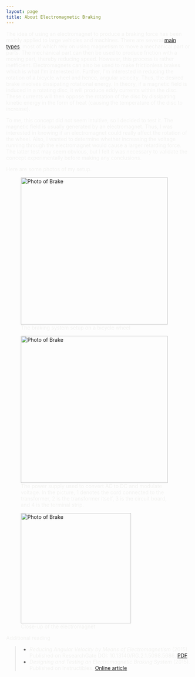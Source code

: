 ```yaml
---
layout: page
title: About Electromagnetic Braking
---
```

<span style="color:#f2f2f0">The idea of using an electromagnet to produce a braking force has been mainly applied to large vehicles and machines. There are several [main types](https://en.wikipedia.org/wiki/Electromagnetic_brake), most of which rely on using magnetism to move a mechanical part or parts. The mechanical part can then be used to produce friction with a moving part, thereby reducing speed. However, this process is rather inefficient. Electromagnets can also be used to make frictionless brakes which is what I'm interested in. Further, I'm interested in reducing the rotation of a bicycle wheel and hence, angular velocity. Thus, the desired brake involves dissipating rotational energy. In theory, if a magnetic field is induced in a rotating disc, it will produce eddy currents within the disc. These currents will then oppose the rotation of the disc by dissipating kinetic energy in the form of heat (causing the temperature of the disc to increase).</span>

<span style="color:#f2f2f0">To me, this concept did not seem intuitive, so I decided to test it. The magnetic field is usually generated by an electromagnet. Thus, I was interested in knowing if an electromagnet could really affect the rotation of the wheel. Also, I wanted to determine whether increasing the voltage running through the electromagnet would cause a larger retarding force. The latter test may seem obvious, but I felt it was necessary to validate the concept experimentally before making any conclusions.</span>

<span style="color:#f2f2f0">Here are some photos of my setup.</span>

<figure>
  <img src="https://raw.githubusercontent.com/cakoch10/cakoch10.github.io/master/public/main.jpg" alt="Photo of Brake" style="width: 400px;" />
  <figcaption><span style="color:#f2f2f0">The braking system setup on a bicycle wheel</span></figcaption>
</figure>

<figure>
  <img src="https://raw.githubusercontent.com/cakoch10/cakoch10.github.io/master/public/power.jpg" alt="Photo of Brake" style="width: 400px;" />
  <figcaption><span style="color:#f2f2f0">The power supply used to convert AC to DC and modulate voltage. In the picture, 1 denotes the cord connected to the transformer, 2 is the transformer itself, 3 is the circuit board, and 4 is the terminal strip.</span></figcaption>
</figure>

<figure>
  <img src="https://raw.githubusercontent.com/cakoch10/cakoch10.github.io/master/public/diagram.jpg" alt="Photo of Brake" style="width: 300px;" />
  <figcaption><span style="color:#f2f2f0">Close-up of the electromagnet</span></figcaption>
</figure>

<span style="color:#f2f2f0">Additional reading</span>

> - <span style="color:#f2f2f0">*Reducing Angular Velocity by Means of Electromagnetism* (2015). Published on ResearchGate DOI: 10.13140/RG.2.1.5098.5686. [PDF](https://www.researchgate.net/profile/Caleb_Koch/publication/280204540_Reducing_Angular_Velocity_by_Means_of_Electromagnetism/links/55ad9a0c08aee079921e2c1b.pdf?origin=publication_detail&ev=pub_int_prw_xdl&msrp=HLXOwWbnWT_sVT7uVtXovYINC_736Ktv6AekC6KsgNTGMdFNpHzpLiyfbcEcOv61UTJBeak0AuTC_7yNqD3Lqi-U0y18fOp1ev24W5VYW8o.JaJUZ3RtzamK8uFYRwqkaj3HAWFugFjBGvZvfmP3GAcO2ckygx3qHQ0gcwU4FzQBReohIZgXKH99aSq8SakZRQ.PQsW0u5fAyz3G9G4LXt5PTDREQx60UbWGz4ZNOeaKdZGkd2-6rNtSOHowhd7c9uyY0f0WZi-rW9awnurszRsdQ).</span>
> - <span style="color:#f2f2f0">*Designing and Testing an Electromagnetic Braking System* (2015). Published on Instructibles. [Online article](http://www.instructables.com/id/Designing-and-Testing-an-Electromagnetic-Braking-S/step2/Power-Supply/)</span>
